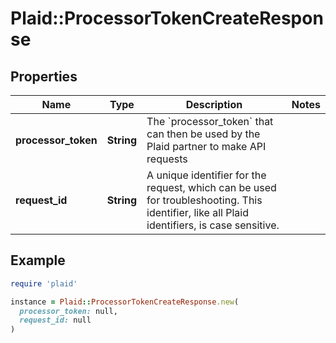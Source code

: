 # Plaid::ProcessorTokenCreateResponse

## Properties

| Name | Type | Description | Notes |
| ---- | ---- | ----------- | ----- |
| **processor_token** | **String** | The &#x60;processor_token&#x60; that can then be used by the Plaid partner to make API requests |  |
| **request_id** | **String** | A unique identifier for the request, which can be used for troubleshooting. This identifier, like all Plaid identifiers, is case sensitive. |  |

## Example

```ruby
require 'plaid'

instance = Plaid::ProcessorTokenCreateResponse.new(
  processor_token: null,
  request_id: null
)
```

